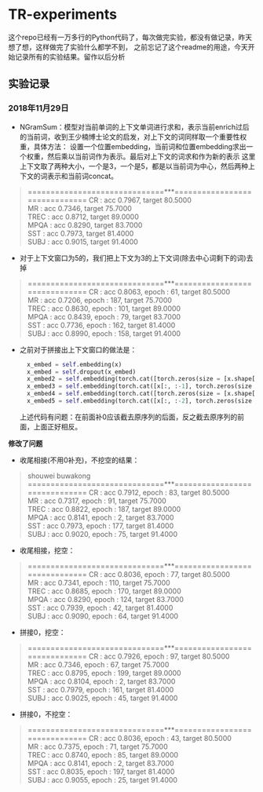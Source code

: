 # TR-experiments
这个repo已经有一万多行的Python代码了，每次做完实验，都没有做记录，昨天想了想，这样做完了实验什么都学不到，
之前忘记了这个readme的用途，今天开始记录所有的实验结果。留作以后分析
## 实验记录
### 2018年11月29日
* NGramSum：模型对当前单词的上下文单词进行求和，表示当前enrich过后的当前词，收到王少楠博士论文的启发，对上下文的词同样取一个重要性权重，具体方法：
设置一个位置embedding，当前词和位置embedding求出一个权重，然后乘以当前词作为表示。最后对上下文的词求和作为新的表示
这里上下文取了两种大小，一个是3，一个是5，都是以当前词为中心，然后两种上下文的词表示和当前词concat。
> ==============================***==============================
 CR : acc 0.7967, target 80.5000  
 MR : acc 0.7346, target 75.7000  
 TREC : acc 0.8712, target 89.0000  
 MPQA : acc 0.8290, target 83.7000  
 SST : acc 0.7973, target 81.4000  
 SUBJ : acc 0.9015, target 91.4000 
 
* 对于上下文窗口为5的，我们把上下文为3的上下文词(除去中心词剩下的词)去掉
> ==============================***==============================
 CR : acc 0.8063, epoch : 61, target 80.5000  
 MR : acc 0.7206, epoch : 187, target 75.7000  
 TREC : acc 0.8630, epoch : 101, target 89.0000  
 MPQA : acc 0.8439, epoch : 79, target 83.7000  
 SST : acc 0.7736, epoch : 162, target 81.4000  
 SUBJ : acc 0.8990, epoch : 158, target 91.4000  

* 之前对于拼接出上下文窗口的做法是：
    ```python
      x_embed = self.embedding(x)
      x_embed = self.dropout(x_embed)
      x_embed2 = self.embedding(torch.cat([torch.zeros(size = [x.shape[0], 1], dtype = torch.long).cuda(), x[:, 1:]], -1))
      x_embed3 = self.embedding(torch.cat([x[:, :-1], torch.zeros(size = [x.shape[0], 1], dtype = torch.long).cuda()], -1))
      x_embed4 = self.embedding(torch.cat([torch.zeros(size = [x.shape[0], 2], dtype = torch.long).cuda(), x[:, 2:]], -1))
      x_embed5 = self.embedding(torch.cat([x[:, :-2], torch.zeros(size = [x.shape[0], 2], dtype = torch.long).cuda()], -1))
    ```
  上述代码有问题：在前面补0应该截去原序列的后面，反之截去原序列的前面，上面正好相反。
    
**修改了问题**

* 收尾相接(不用0补充)，不挖空的结果：
>shouwei buwakong
==============================***==============================
 CR : acc 0.7912, epoch : 83, target 80.5000  	 
 MR : acc 0.7317, epoch : 91, target 75.7000  	 
 TREC : acc 0.8822, epoch : 187, target 89.0000  	 
 MPQA : acc 0.8141, epoch : 2, target 83.7000  	 
 SST : acc 0.7973, epoch : 177, target 81.4000  	 
 SUBJ : acc 0.9020, epoch : 75, target 91.4000  	
 
* 收尾相接，挖空：
>==============================***==============================
 CR : acc 0.8036, epoch : 77, target 80.5000  	 
 MR : acc 0.7341, epoch : 110, target 75.7000  	 
 TREC : acc 0.8685, epoch : 170, target 89.0000  	 
 MPQA : acc 0.8290, epoch : 124, target 83.7000  	 
 SST : acc 0.7939, epoch : 42, target 81.4000  	 
 SUBJ : acc 0.9090, epoch : 64, target 91.4000

* 拼接0，挖空：
>==============================***==============================
 CR : acc 0.7926, epoch : 97, target 80.5000  	 
 MR : acc 0.7346, epoch : 67, target 75.7000  	 
 TREC : acc 0.8795, epoch : 199, target 89.0000  	 
 MPQA : acc 0.8104, epoch : 2, target 83.7000  	 
 SST : acc 0.7979, epoch : 161, target 81.4000  	 
 SUBJ : acc 0.9025, epoch : 45, target 91.4000
 
 * 拼接0，不挖空：
 >==============================***==============================
 CR : acc 0.8036, epoch : 43, target 80.5000  	 
 MR : acc 0.7375, epoch : 71, target 75.7000  	 
 TREC : acc 0.8740, epoch : 85, target 89.0000  	 
 MPQA : acc 0.8141, epoch : 2, target 83.7000  	 
 SST : acc 0.8035, epoch : 197, target 81.4000  	 
 SUBJ : acc 0.9055, epoch : 25, target 91.4000  
 
   